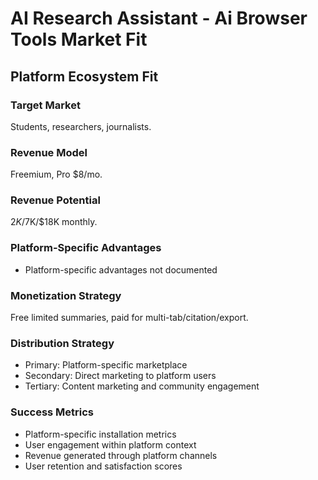 # AI Research Assistant - Ai Browser Tools Market Fit

## Platform Ecosystem Fit

### Target Market
Students, researchers, journalists.

### Revenue Model
Freemium, Pro $8/mo.

### Revenue Potential
$2K/$7K/$18K monthly.

### Platform-Specific Advantages
- Platform-specific advantages not documented

### Monetization Strategy
Free limited summaries, paid for multi-tab/citation/export.

### Distribution Strategy
- Primary: Platform-specific marketplace
- Secondary: Direct marketing to platform users
- Tertiary: Content marketing and community engagement

### Success Metrics
- Platform-specific installation metrics
- User engagement within platform context
- Revenue generated through platform channels
- User retention and satisfaction scores
